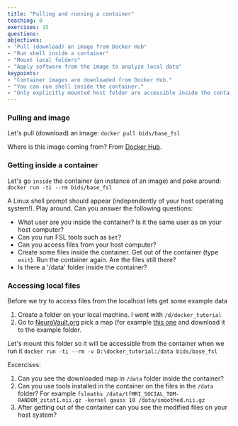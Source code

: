 ```yaml
---
title: "Pulling and running a container"
teaching: 0
exercises: 15
questions:
objectives:
- "Pull (download) an image from Docker Hub"
- "Run shell inside a container"
- "Mount local folders"
- "Apply software from the image to analyze local data"
keypoints:
- "Container images are downloaded from Docker Hub."
- "You can run shell inside the container."
- "Only explicitly mounted host folder are accessible inside the container."
---
```


### Pulling and image
Let's pull (download) an image:
`docker pull bids/base_fsl`

Where is this image coming from? From [Docker Hub](https://hub.docker.com/r/bids/base_fsl/).

### Getting inside a container
Let's go `inside` the container (an instance of an image) and poke around:
`docker run -ti --rm bids/base_fsl`

A Linux shell prompt should appear (independently of your host operating system!). Play around. Can you answer the following questions:

- What user are you inside the container? Is it the same user as on your host computer?
- Can you run FSL tools such as `bet`?
- Can you access files from your host computer?
- Create some files inside the container. Get out of the container (type `exit`). Run the container again. Are the files still there?
- Is there a '/data' folder inside the container?

### Accessing local files

Before we try to access files from the localhost lets get some example data

1. Create a folder on your local machine. I went with `/d/docker_tutorial`
2. Go to [NeuroVault.org](http://neurovault.org) pick a map (for example [this one](http://neurovault.org/media/images/457/tfMRI_SOCIAL_TOM-RANDOM_zstat1.nii.gz) and download it to the example folder.

Let's mount this folder so it will be accessible from the container when we run it
`docker run -ti --rm -v D:\docker_tutorial:/data bids/base_fsl`

Excercises:

1. Can you see the downloaded map in `/data` folder inside the container?
2. Can you use tools installed in the container on the files in the `/data` folder? For example `fslmaths /data/tfMRI_SOCIAL_TOM-RANDOM_zstat1.nii.gz -kernel gauss 10 /data/smoothed.nii.gz`
3. After getting out of the container can you see the modified files on your host system?
